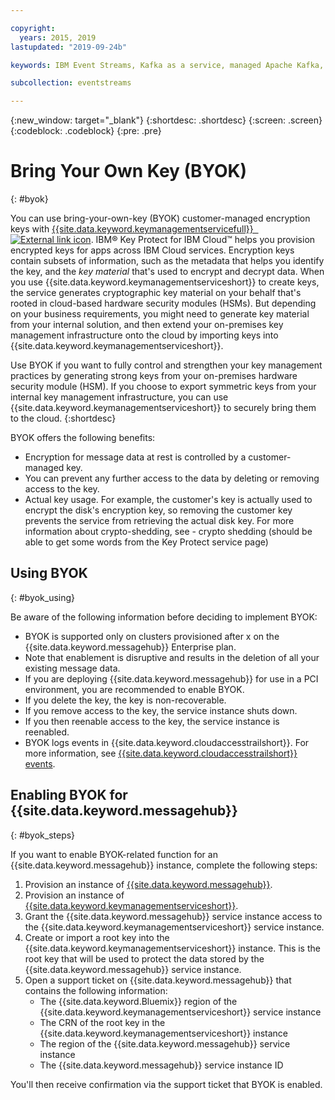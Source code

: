 ```yaml
---

copyright:
  years: 2015, 2019
lastupdated: "2019-09-24b"

keywords: IBM Event Streams, Kafka as a service, managed Apache Kafka, BYOK

subcollection: eventstreams

---
```


{:new_window: target="_blank"}
{:shortdesc: .shortdesc}
{:screen: .screen}
{:codeblock: .codeblock}
{:pre: .pre}


# Bring Your Own Key (BYOK)
{: #byok}

You can use bring-your-own-key (BYOK) customer-managed encryption keys with [{{site.data.keyword.keymanagementservicefull}} 
 ![External link icon](../../icons/launch-glyph.svg "External link icon")](docs/services/key-protect?topic=key-protect-about).  IBM® Key Protect for IBM Cloud™ helps you provision encrypted keys for apps across IBM Cloud services. 
Encryption keys contain subsets of information, such as the metadata that helps you identify the key, and the _key material_ that's used to encrypt and decrypt data. When you use {{site.data.keyword.keymanagementserviceshort}} to create keys, the service generates cryptographic key material on your behalf that's rooted in cloud-based hardware security modules (HSMs). But depending on your business requirements, you might need to generate key material from your internal solution, and then extend your on-premises key management infrastructure onto the cloud by importing keys into {{site.data.keyword.keymanagementserviceshort}}.

Use BYOK if you want to fully control and strengthen your key management practices by generating strong keys from your on-premises hardware security module (HSM). If you choose to export symmetric keys from your internal key management infrastructure, you can use {{site.data.keyword.keymanagementserviceshort}} to securely bring them to the cloud. 
{:shortdesc}

BYOK offers the following benefits:

* Encryption for message data at rest is controlled by a customer-managed key.
* You can prevent any further access to the data by deleting or removing access to the key.
* Actual key usage. For example, the customer's key is actually used to encrypt the disk's encryption key, so removing the customer key prevents the service from retrieving the actual disk key. For more information about crypto-shedding, see  - crypto shedding (should be able to get some words from the Key Protect service page)


## Using BYOK
{: #byok_using}

Be aware of the following information before deciding to implement BYOK:

* BYOK is supported only on clusters provisioned after x on the {{site.data.keyword.messagehub}} Enterprise plan.
* Note that enablement is disruptive and results in the deletion of all your existing message data.
* If you are deploying {{site.data.keyword.messagehub}} for use in a PCI environment, you are recommended to enable BYOK.
* If you delete the key, the key is non-recoverable.
* If you remove access to the key, the service instance shuts down.
* If you then reenable access to the key, the service instance is reenabled.
* BYOK logs events in {{site.data.keyword.cloudaccesstrailshort}}. For more information, see [{{site.data.keyword.cloudaccesstrailshort}} events](/docs/services/EventStreams?topic=eventstreams-at_events).

## Enabling BYOK for {{site.data.keyword.messagehub}}
{: #byok_steps}

If you want to enable BYOK-related function for an {{site.data.keyword.messagehub}} instance, complete the following steps: 

1. Provision an instance of 
[{{site.data.keyword.messagehub}}](/docs/services/EventStreams?topic=eventstreams-getting_started).
2. Provision an instance of 
[{{site.data.keyword.keymanagementserviceshort}}](/docs/services/key-protect?topic=key-protect-provision).
3. Grant the {{site.data.keyword.messagehub}} service instance access to the {{site.data.keyword.keymanagementserviceshort}} service instance.
4. Create or import a root key into the {{site.data.keyword.keymanagementserviceshort}} instance. This is the root key that will be used to protect the data stored by the {{site.data.keyword.messagehub}} service instance.
5. Open a support ticket on {{site.data.keyword.messagehub}} that contains the following information:
    * The {{site.data.keyword.Bluemix}} region of the {{site.data.keyword.keymanagementserviceshort}} service instance
    * The CRN of the root key in the {{site.data.keyword.keymanagementserviceshort}} instance
    * The region of the {{site.data.keyword.messagehub}} service instance
    * The {{site.data.keyword.messagehub}} service instance ID

You'll then receive confirmation via the support ticket that BYOK is enabled.






